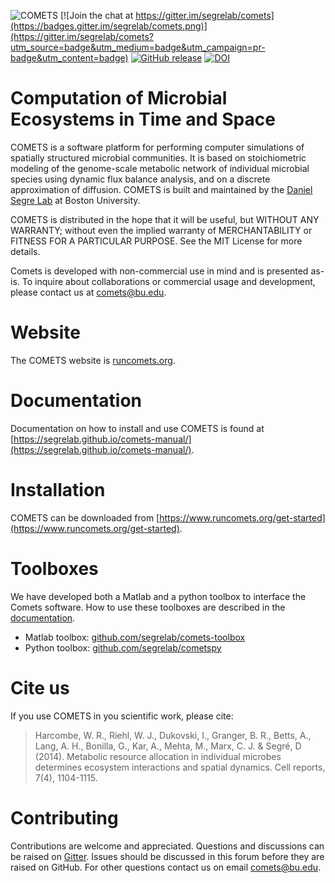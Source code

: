 ![COMETS](comets-logo.png)
[![Join the chat at https://gitter.im/segrelab/comets](https://badges.gitter.im/segrelab/comets.png)](https://gitter.im/segrelab/comets?utm_source=badge&utm_medium=badge&utm_campaign=pr-badge&utm_content=badge)
[![GitHub release](https://img.shields.io/github/release/segrelab/comets/all.svg)](https://GitHub.com/segrelab/comets/releases/)
[![DOI](https://zenodo.org/badge/73120408.svg)](https://doi.org/10.5281/zenodo.15691573)

# Computation of Microbial Ecosystems in Time and Space 
COMETS is a software platform for performing computer simulations of spatially structured microbial communities. It is based on stoichiometric modeling of the genome-scale metabolic network of individual microbial species using dynamic flux balance analysis, and on a discrete approximation of diffusion. COMETS is built and maintained by the [Daniel Segre Lab](http://www.bu.edu/segrelab) at Boston University.

COMETS is distributed in the hope that it will be useful, but WITHOUT ANY WARRANTY; without even the implied warranty of MERCHANTABILITY or FITNESS FOR A PARTICULAR PURPOSE. See the MIT License for more details. 

Comets is developed with non-commercial use in mind and is presented as-is. To inquire about collaborations or commercial usage and development, please contact us at <comets@bu.edu>.

# Website
The COMETS website is [runcomets.org](https://www.runcomets.org/).

# Documentation
Documentation on how to install and use COMETS is found at [https://segrelab.github.io/comets-manual/](https://segrelab.github.io/comets-manual/).

# Installation
COMETS can be downloaded from [https://www.runcomets.org/get-started](https://www.runcomets.org/get-started).

# Toolboxes
We have developed both a Matlab and a python toolbox to interface the Comets software. How to use these toolboxes are described in the [documentation](https://segrelab.github.io/comets-manual/).
 - Matlab toolbox: [github.com/segrelab/comets-toolbox](https://github.com/segrelab/comets-toolbox)
 - Python toolbox: [github.com/segrelab/cometspy](https://github.com/segrelab/cometspy)

# Cite us
If you use COMETS in you scientific work, please cite:
>Harcombe, W. R., Riehl, W. J., Dukovski, I., Granger, B. R., Betts, A., Lang, A. H., Bonilla, G., Kar, A., Mehta, M., Marx, C. J. & Segré, D (2014). Metabolic resource allocation in individual microbes determines ecosystem interactions and spatial dynamics. Cell reports, 7(4), 1104-1115.

# Contributing
Contributions are welcome and appreciated. Questions and discussions can be raised on [Gitter](https://gitter.im/segrelab/comets). Issues should be discussed in this forum before they are raised on GitHub. For other questions contact us on email comets@bu.edu.
